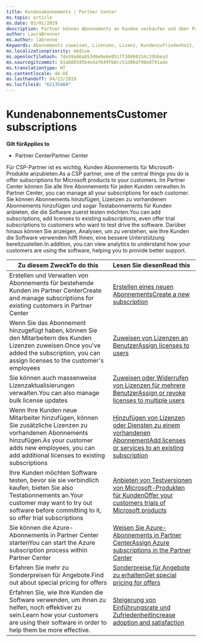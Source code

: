 ```yaml
---
title: Kundenabonnements | Partner Center
ms.topic: article
ms.date: 03/01/2019
description: Partner können Abonnements an Kunden verkaufen und über Partner Center verwalten.
author: LauraBrenner
ms.author: labrenne
Keywords: Abonnements zuweisen, Lizenzen, Lizenz, Kundenzufriedenheit, Azure-Abonnements
ms.localizationpriority: medium
ms.openlocfilehash: 7de59a66ab53d6e0e6e051ff30460154c19bbea3
ms.sourcegitcommit: b1ab80345b4e4af649fb8cc51d96d798e0791ade
ms.translationtype: HT
ms.contentlocale: de-DE
ms.lasthandoff: 04/23/2019
ms.locfileid: "62135460"
---
```

# <a name="customer-subscriptions"></a><span data-ttu-id="303c0-104">Kundenabonnements</span><span class="sxs-lookup"><span data-stu-id="303c0-104">Customer subscriptions</span></span>

<span data-ttu-id="303c0-105">**Gilt für**</span><span class="sxs-lookup"><span data-stu-id="303c0-105">**Applies to**</span></span>

-  <span data-ttu-id="303c0-106">Partner Center</span><span class="sxs-lookup"><span data-stu-id="303c0-106">Partner Center</span></span>

<span data-ttu-id="303c0-107">Für CSP-Partner ist es wichtig, Kunden Abonnements für Microsoft-Produkte anzubieten.</span><span class="sxs-lookup"><span data-stu-id="303c0-107">As a CSP partner, one of the central things you do is offer subscriptions for Microsoft products to your customers.</span></span> <span data-ttu-id="303c0-108">Im Partner Center können Sie alle Ihre Abonnements für jeden Kunden verwalten.</span><span class="sxs-lookup"><span data-stu-id="303c0-108">In Partner Center, you can manage all your subscriptions for each customer.</span></span> <span data-ttu-id="303c0-109">Sie können Abonnements hinzufügen, Lizenzen zu vorhandenen Abonnements hinzufügen und sogar Testabonnements für Kunden anbieten, die die Software zuerst testen möchten.</span><span class="sxs-lookup"><span data-stu-id="303c0-109">You can add subscriptions, add licenses to existing subscriptions, even offer trial subscriptions to customers who want to test drive the software.</span></span> <span data-ttu-id="303c0-110">Darüber hinaus können Sie anzeigen, Analysen, um zu verstehen, wie Ihre Kunden die Software verwenden hilft Ihnen, eine bessere Unterstützung bereitzustellen.</span><span class="sxs-lookup"><span data-stu-id="303c0-110">In addition, you can view analytics to understand how your customers are using the software, helping you to provide better support.</span></span>

|<span data-ttu-id="303c0-111">**Zu diesem Zweck**</span><span class="sxs-lookup"><span data-stu-id="303c0-111">**To do this**</span></span>   |<span data-ttu-id="303c0-112">**Lesen Sie diesen**</span><span class="sxs-lookup"><span data-stu-id="303c0-112">**Read this**</span></span>   |
|----------------------|:----------------------|
|<span data-ttu-id="303c0-113">Erstellen und Verwalten von Abonnements für bestehende Kunden im Partner Center</span><span class="sxs-lookup"><span data-stu-id="303c0-113">Create and manage subscriptions for existing customers in Partner Center</span></span>|[<span data-ttu-id="303c0-114">Erstellen eines neuen Abonnements</span><span class="sxs-lookup"><span data-stu-id="303c0-114">Create a new subscription</span></span>](create-a-new-subscription.md)|
|<span data-ttu-id="303c0-115">Wenn Sie das Abonnement hinzugefügt haben, können Sie den Mitarbeitern des Kunden Lizenzen zuweisen.</span><span class="sxs-lookup"><span data-stu-id="303c0-115">Once you've added the subscription, you can assign licenses to the customer's employees</span></span>  |[<span data-ttu-id="303c0-116">Zuweisen von Lizenzen an Benutzer</span><span class="sxs-lookup"><span data-stu-id="303c0-116">Assign licenses to users</span></span>](assign-licenses-to-users.md)|
|<span data-ttu-id="303c0-117">Sie können auch massenweise Lizenzaktualisierungen verwalten.</span><span class="sxs-lookup"><span data-stu-id="303c0-117">You can also manage bulk license updates</span></span>   |[<span data-ttu-id="303c0-118">Zuweisen oder Widerrufen von Lizenzen für mehrere Benutzer</span><span class="sxs-lookup"><span data-stu-id="303c0-118">Assign or revoke licenses to multiple users</span></span>](bulk-license-provisioning-for-multiple-users.md)|
|<span data-ttu-id="303c0-119">Wenn Ihre Kunden neue Mitarbeiter hinzufügen, können Sie zusätzliche Lizenzen zu vorhandenen Abonnements hinzufügen.</span><span class="sxs-lookup"><span data-stu-id="303c0-119">As your customer adds new employees, you can add additional licenses to existing subscriptions</span></span>   |[<span data-ttu-id="303c0-120">Hinzufügen von Lizenzen oder Diensten zu einem vorhandenen Abonnement</span><span class="sxs-lookup"><span data-stu-id="303c0-120">Add licenses or services to an existing subscription</span></span>](add-licenses-or-services-to-an-existing-subscription.md)|
|<span data-ttu-id="303c0-121">Ihre Kunden möchten Software testen, bevor sie sie verbindlich kaufen, bieten Sie also Testabonnements an.</span><span class="sxs-lookup"><span data-stu-id="303c0-121">Your customer may want to try out software before committing to it, so offer trial subscriptions</span></span>    |[<span data-ttu-id="303c0-122">Anbieten von Testversionen von Microsoft-Produkten für Kunden</span><span class="sxs-lookup"><span data-stu-id="303c0-122">Offer your customers trials of Microsoft products</span></span>](offer-your-customers-trials-of-microsoft-products.md)|
|<span data-ttu-id="303c0-123">Sie können die Azure-Abonnements in Partner Center starten</span><span class="sxs-lookup"><span data-stu-id="303c0-123">You can start the Azure subscription process within Partner Center</span></span>   |[<span data-ttu-id="303c0-124">Weisen Sie Azure-Abonnements in Partner Center</span><span class="sxs-lookup"><span data-stu-id="303c0-124">Assign Azure subscriptions in the Partner Center</span></span>](assign-azure-subscriptions.md)|
|<span data-ttu-id="303c0-125">Erfahren Sie mehr zu Sonderpreisen für Angebote.</span><span class="sxs-lookup"><span data-stu-id="303c0-125">Find out about special pricing for offers</span></span>   |[<span data-ttu-id="303c0-126">Sonderpreise für Angebote zu erhalten</span><span class="sxs-lookup"><span data-stu-id="303c0-126">Get special pricing for offers</span></span>](get-special-pricing-for-offers.md)|
|<span data-ttu-id="303c0-127">Erfahren Sie, wie Ihre Kunden die Software verwenden, um ihnen zu helfen, noch effektiver zu sein.</span><span class="sxs-lookup"><span data-stu-id="303c0-127">Learn how your customers are using their software in order to help them be more effective.</span></span>   | [<span data-ttu-id="303c0-128">Steigerung von Einführungsrate und Zufriedenheit</span><span class="sxs-lookup"><span data-stu-id="303c0-128">Increase adoption and satisfaction</span></span>](increasing-adoption-and-satisfaction.md)   | 

































 

 



